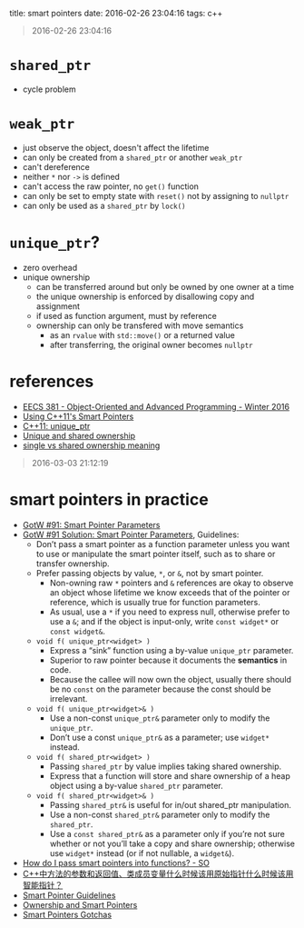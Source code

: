 title: smart pointers
date: 2016-02-26 23:04:16
tags: c++

> 2016-02-26 23:04:16

# `shared_ptr`
- cycle problem

# `weak_ptr`
- just observe the object, doesn't affect the lifetime
- can only be created from a `shared_ptr` or another `weak_ptr`
- can't dereference 
- neither `*` nor `->` is defined
- can't access the raw pointer, no `get()` function
- can only be set to empty state with `reset()` not by assigning to `nullptr`
- can only be used as a `shared_ptr` by `lock()`

# `unique_ptr`?
- zero overhead
- unique ownership
    + can be transferred around but only be owned by one owner at a time
    + the unique ownership is enforced by disallowing copy and assignment
    + if used as function argument, must by reference
    + ownership can only be transfered with move semantics 
        * as an `rvalue` with `std::move()` or a returned value
        * after transferring, the original owner becomes `nullptr`

# references
- [EECS 381 - Object-Oriented and Advanced Programming - Winter 2016](http://www.umich.edu/~eecs381/)
- [Using C++11's Smart Pointers](http://www.umich.edu/~eecs381/handouts/C++11_smart_ptrs.pdf)
- [C++11: unique_ptr](http://www.drdobbs.com/cpp/c11-uniqueptr/240002708)
- [Unique and shared ownership](https://akrzemi1.wordpress.com/2011/06/27/unique-ownership-shared-ownership/)
- [single vs shared ownership meaning](http://stackoverflow.com/questions/13852710/single-vs-shared-ownership-meaning)

> 2016-03-03 21:12:19

# smart pointers in practice

- [GotW #91: Smart Pointer Parameters](http://herbsutter.com/2013/05/30/gotw-91-smart-pointer-parameters/)
- [GotW #91 Solution: Smart Pointer Parameters](http://herbsutter.com/2013/06/05/gotw-91-solution-smart-pointer-parameters/), Guidelines:
	- Don’t pass a smart pointer as a function parameter unless you want to use or manipulate the smart pointer itself, such as to share or transfer ownership.
	- Prefer passing objects by value, `*`, or `&`, not by smart pointer.
		- Non-owning raw `*` pointers and `&` references are okay to observe an object whose lifetime we know exceeds that of the pointer or reference, which is usually true for function parameters. 
		- As usual, use a `*` if you need to express null, otherwise prefer to use a `&`; and if the object is input-only, write `const widget*` or `const widget&`.
	- `void f( unique_ptr<widget> )`
		- Express a “sink” function using a by-value `unique_ptr` parameter.
		- Superior to raw pointer because it documents the **semantics** in code.
		- Because the callee will now own the object, usually there should be no `const` on the parameter because the const should be irrelevant.
	- `void f( unique_ptr<widget>& )`
	    - Use a non-const `unique_ptr&` parameter only to modify the `unique_ptr`.
        - Don’t use a const `unique_ptr&` as a parameter; use `widget*` instead.
	- `void f( shared_ptr<widget> )`
		- Passing `shared_ptr` by value implies taking shared ownership.
		- Express that a function will store and share ownership of a heap object using a by-value `shared_ptr` parameter.
	- `void f( shared_ptr<widget>& )`
		- Passing `shared_ptr&` is useful for in/out shared_ptr manipulation.
		- Use a non-const `shared_ptr&` parameter only to modify the `shared_ptr`.
		- Use a `const shared_ptr&` as a parameter only if you’re not sure whether or not you’ll take a copy and share ownership; otherwise use `widget*` instead (or if not nullable, a `widget&`).
- [How do I pass smart pointers into functions? - SO](http://stackoverflow.com/questions/12519812/how-do-i-pass-smart-pointers-into-functions)
- [C++中方法的参数和返回值、类成员变量什么时候该用原始指针什么时候该用智能指针？](https://www.zhihu.com/question/22821303)
- [Smart Pointer Guidelines](https://www.chromium.org/developers/smart-pointer-guidelines)
- [Ownership and Smart Pointers](https://google.github.io/styleguide/cppguide.html#Ownership_and_Smart_Pointers)
- [Smart Pointers Gotchas](http://www.codeproject.com/Articles/547276/Smart-Pointers-Gotchas)
